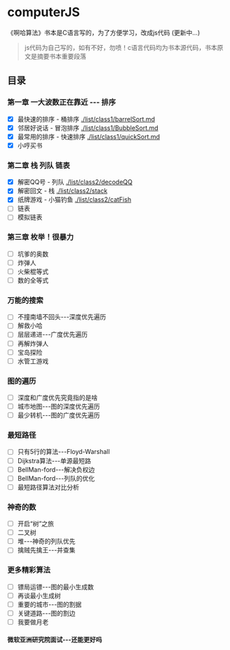 # computerJS

《啊哈算法》书本是C语言写的，为了方便学习，改成js代码 (更新中...)

> js代码为自己写的，如有不好，勿喷！c语言代码均为书本源代码，书本原文是摘要书本重要段落

## 目录

### 第一章 一大波数正在靠近 --- 排序

* [x] 最快速的排序 - 桶排序 [./list/class1/barrelSort.md](/list/class1/barrelSort.md)
* [x] 邻居好说话 - 冒泡排序 [./list/class1/BubbleSort.md](/list/class1/BubbleSort.md)
* [x] 最常用的排序 - 快速排序 [./list/class1/quickSort.md](/list/class1/quickSort.md)
* [x] 小哼买书

### 第二章 栈 列队 链表

* [x] 解密QQ号 - 列队 [./list/class2/decodeQQ](./list/class2/decodeQQ.md)
* [x] 解密回文 - 栈 [./list/class2/stack](./list/class2/stack.md)
* [x] 纸牌游戏 - 小猫钓鱼 [./list/class2/catFish](./list/class2/catFish.md)
* [ ] 链表
* [ ] 模拟链表

### 第三章 枚举！很暴力

* [ ] 坑爹的奥数
* [ ] 炸弹人
* [ ] 火柴棍等式
* [ ] 数的全等式

### 万能的搜索

* [ ] 不撞南墙不回头---深度优先遍历
* [ ] 解救小哈
* [ ] 层层递进---广度优先遍历
* [ ] 再解炸弹人
* [ ] 宝岛探险
* [ ] 水管工游戏

### 图的遍历

* [ ] 深度和广度优先究竟指的是啥
* [ ] 城市地图---图的深度优先遍历
* [ ] 最少转机---图的广度优先遍历

### 最短路径

* [ ] 只有5行的算法---Floyd-Warshall
* [ ] Dijkstra算法---单源最短路
* [ ] BellMan-ford---解决负权边
* [ ] BellMan-ford---列队的优化
* [ ] 最短路径算法对比分析

### 神奇的数

* [ ] 开启“树”之旅
* [ ] 二叉树
* [ ] 堆---神奇的列队优先
* [ ] 擒贼先擒王---并查集

### 更多精彩算法

* [ ] 镖局运镖---图的最小生成数
* [ ] 再谈最小生成树
* [ ] 重要的城市---图的割据
* [ ] 关键道路---图的割边
* [ ] 我要做月老

#### 微软亚洲研究院面试---还能更好吗

